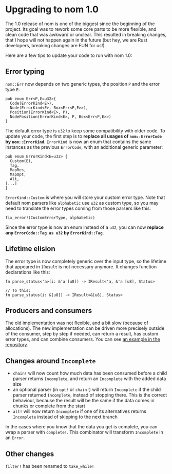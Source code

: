 # Upgrading to nom 1.0

The 1.0 release of nom is one of the biggest since the beginning of the project. Its goal was to rework some core parts to be more flexible, and clean code that was awkward or unclear. This resulted in breaking changes, that I hope will not happen again in the future (but hey, we are Rust developers, breaking changes are FUN for us!).

Here are a few tips to update your code to run with nom 1.0:

## Error typing

`nom::Err` now depends on two generic types, the position `P` and the error type `E`:

```ignore
pub enum Err<P,E=u32>{
  Code(ErrorKind<E>),
  Node(ErrorKind<E>, Box<Err<P,E>>),
  Position(ErrorKind<E>, P),
  NodePosition(ErrorKind<E>, P, Box<Err<P,E>>)
}
```

The default error type is `u32` to keep some compatibility with older code. To update your code, the first step is to **replace all usages of `nom::ErrorCode` by `nom::ErrorKind`**. `ErrorKind` is now an enum that contains the same instances as the previous `ErrorCode`, with an additional generic parameter:

```ignore
pub enum ErrorKind<E=u32> {
  Custom(E),
  Tag,
  MapRes,
  MapOpt,
  Alt,
[...]
}
```

`ErrorKind::Custom` is where you will store your custom error type. Note that default nom parsers like `alphabetic` use `u32` as custom type, so you may need to translate the error types coming from those parsers like this:

```ignore
fix_error!(CustomErrorType, alphabetic)
```

Since the error type is now an enum instead of a `u32`, you can now **replace any `ErrorCode::Tag as u32` by `ErrorKind::Tag`**.

## Lifetime elision

The error type is now completely generic over the input type, so the lifetime that appeared in `IResult` is not necessary anymore. It changes function declarations like this:

```ignore
fn parse_status<'a>(i: &'a [u8]) -> IResult<'a, &'a [u8], Status>

// To this:
fn parse_status(i: &[u8]) -> IResult<&[u8], Status>
```

## Producers and consumers

The old implementation was not flexible, and a bit slow (because of allocations). The new implementation can be driven more precisely outside of the consumer, step by step if needed, can return a result, has custom error types, and can combine consumers. You can see [an example in the repository](https://github.com/Geal/nom/blob/master/tests/omnom.rs#).

## Changes around `Incomplete`

* `chain!` will now count how much data has been consumed before a child parser returns `Incomplete`, and return an `Incomplete` with the added data size
* an optional parser (in `opt!` or `chain!`) will return `Incomplete` if the child parser returned `Incomplete`, instead of stopping there. This is the correct behaviour, because the result will be the same if the data comes in chunks or complete from the start
* `alt!` will now return `Incomplete` if one of its alternatives returns `Incomplete` instead of skipping to the next branch

In the cases where you know that the data you get is complete, you can wrap a parser with `complete!`. This combinator will transform `Incomplete` in an `Error`.

## Other changes

`filter!` has been renamed to `take_while!`

